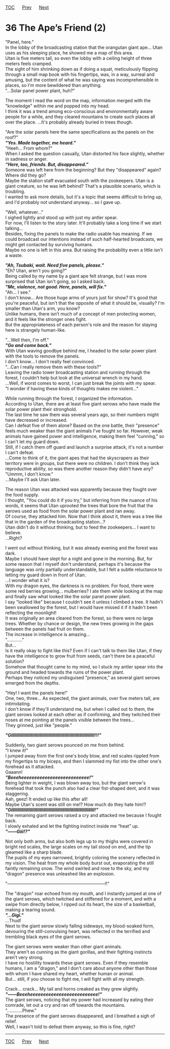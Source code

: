 [TOC](../readme.md)&nbsp;&nbsp;&nbsp;&nbsp;&nbsp;&nbsp;[Prev](section_0006.md)&nbsp;&nbsp;&nbsp;&nbsp;&nbsp;&nbsp;[Next](section_0008.md)



# 36 The Ape’s Friend (2)

"Panel, here."  
In the lobby of the broadcasting station that the orangutan giant ape...
Utan uses as his sleeping place, he showed me a map of this area.  
Utan is five meters tall, so even the lobby with a ceiling height of
three meters feels cramped.  
The sight of him shrinking down as if doing a squat, meticulously
flipping through a small map book with his fingertips, was, in a way,
surreal and amusing, but the content of what he was saying was
incomprehensible in places, so I'm more bewildered than anything.  
"...Solar panel power plant, huh?"  
  
The moment I read the word on the map, information merged with the
"knowledge" within me and popped into my head.  
I think it was a trend among eco-conscious and environmentally aware
people for a while, and they cleared mountains to create such places all
over the place. ...It's probably already buried in trees though.  
  
"Are the solar panels here the same specifications as the panels on the
roof?"  
***"Yes. Made together, me heard."***  
"Heeh... From whom?"  
When I asked the question casually, Utan distorted his face slightly,
whether in sadness or anger.  
***“Here, too, friends. But, disappeared.”***  
Someone was left here from the beginning? But they "disappeared" again?
Where did they go?  
Maybe the station staff evacuated south with the zookeepers. Utan is a
giant creature, so he was left behind? That's a plausible scenario,
which is troubling.  
I wanted to ask more details, but it's a topic that seems difficult to
bring up, and I'd probably not understand anyway... so I gave up.  
  
"Well, whatever..."  
I sighed lightly and stood up with just my antler spear.  
For now, I'll listen to the story later. It'll probably take a long time
if we start talking...  
Besides, fixing the panels to make the radio usable has meaning. If we
could broadcast our intentions instead of such half-hearted broadcasts,
we might get contacted by surviving humans.  
Maybe no one is left in this area. But raising the probability even a
little isn't a waste.  
  
***"Ah, Tsubaki, wait. Need five panels, please."***  
"Eh? Utan, aren't you going?"  
Being called by my name by a giant ape felt strange, but I was more
surprised that Utan isn't going, so I asked back.  
***"Me, violence, not good. Here, panels, will fix."***  
"Ah... I see."  
I don't know... Are those huge arms of yours just for show? It's good
that you're peaceful, but isn't that the opposite of what it should be,
visually? I'm smaller than Utan's arm, you know?  
Unlike humans, there isn’t much of a concept of men protecting women,
and it feels like the stronger ones fight.  
But the appropriateness of each person's role and the reason for staying
here is strangely human-like.  
  
"...Well then, I'm off."  
***"Go and come back."***  
With Utan waving goodbye behind me, I headed to the solar power plant
with the tools to remove the panels.  
I don't know... I don't really feel convinced.  
"...Can I really remove them with these tools?"  
Leaving the radio tower broadcasting station and running through the
forest, I couldn’t help but look at the universal wrench in my hand.  
...Well, if worst comes to worst, I can just break the joints with my
spear.  
"I wonder if having these kinds of thoughts makes me violent..."  
  
While running through the forest, I organized the information.  
According to Utan, there are at least five giant serows who have made
the solar power plant their stronghold.  
The last time he saw them was several years ago, so their numbers might
have decreased or increased.  
Can I defeat five of them alone? Based on the one battle, their
"presence" feels much weaker than the giant animals I've fought so far.
However, weak animals have gained power and intelligence, making them
feel "cunning," so I can't let my guard down.  
Still, if I catch them off guard and launch a surprise attack, it's not
a number I can't defeat.  
...Come to think of it, the giant apes that had the skyscrapers as their
territory were in groups, but there were no children. I don't think they
lack reproductive ability, so was there another reason they didn't have
any?  
"Ummm, I don't know."  
...Maybe I'll ask Utan later.  
  
The reason Utan was attacked was apparently because they fought over the
food supply.  
I thought, "You could do it if you try," but inferring from the nuance
of his words, it seems that Utan uprooted the trees that bore the fruit
that the serows used as food from the solar power plant and ran away.  
Of course, they attacked him. Now that I think about it, there was a
tree like that in the garden of the broadcasting station...?  
Utan didn't do it without thinking, but to feed the zookeepers... I want
to believe.  
...Right?  
  
I went out without thinking, but it was already evening and the forest
was dark.  
Maybe I should have slept for a night and gone in the morning. But, for
some reason that I myself don't understand, perhaps it's because the
language was only partially understandable, but I felt a subtle
reluctance to letting my guard down in front of Utan.  
...I wonder what it is?  
With my dragon eyes, the darkness is no problem. For food, there were
some red berries growing... mulberries? I ate them while looking at the
map and finally saw what looked like the solar panel power plant.  
I say "looked like" because I couldn't see it unless I climbed a tree.
It hadn't been swallowed by the forest, but I would have missed it if it
hadn't been reflecting the moonlight!  
It was originally an area cleared from the forest, so there were no
large trees. Whether by chance or design, the new trees growing in the
gaps between the panels had fruit on them.  
The increase in intelligence is amazing...  
"............"  
But...  
Is it really okay to fight like this? Even if I can't talk to them like
Utan, if they have the intelligence to grow fruit from seeds, can't
there be a peaceful solution?  
Somehow that thought came to my mind, so I stuck my antler spear into
the ground and headed towards the ruins of the power plant.  
Perhaps they noticed my undisguised "presence," as several giant serows
emerged from the depths.  
  
"Hey! I want the panels here!"  
One, two, three... As expected, the giant animals, over five meters
tall, are intimidating.  
I don't know if they'll understand me, but when I called out to them,
the giant serows looked at each other as if confirming, and they
twitched their noses at me pointing at the panels visible between the
trees...  
They grinned, just like "people."  
  
***"GIIIIIIIIIIIIIIIIIIIIIIIIIIIIIIIIIIIIIIIIIIIIIIIIIIIIIIIIIIIIIIIIIII!!!"***  
  
Suddenly, two giant serows pounced on me from behind.  
"I knew it!"  
I jumped away from the first one's body blow, and red scales rippled
from my fingertips to my biceps, and then I slammed my fist into the
other one's forehead as it attacked.  
Gaaann!  
***"Beeeheeeeeeeeeeeeeeeeeeeeeeeeee!"***  
Being lighter in weight, I was blown away too, but the giant serow's
forehead that took the punch also had a clear fist-shaped dent, and it
was staggering.  
Aah, geez! It ended up like this after all!  
Maybe Utan's scent was still on me!? How much do they hate him!?  
***"GIIIIIIIIIIIIIIIIIIIIIIIIIIIIIIIIIIIIIIIIIIIIIIIIIIIIIIIIIIIIIIIIIII!"***  
The remaining giant serows raised a cry and attacked me because I fought
back.  
I slowly exhaled and let the fighting instinct inside me “heat” up.  
***"――Giii!?"***  
  
Not only both arms, but also both legs up to my thighs were covered in
bright red scales, the large scales on my tail stood on end, and the tip
gleamed like a sharp blade.  
The pupils of my eyes narrowed, brightly coloring the scenery reflected
in my vision. The heat from my whole body burst out, evaporating the
still faintly remaining snow. The wind swirled and rose to the sky, and
my "dragon" presence was unleashed like an explosion.  
  
"――――――――――――――――――――――!!"  
  
The "dragon" roar echoed from my mouth, and I instantly jumped at one of
the giant serows, which twitched and stiffened for a moment, and with a
swipe from directly below, I ripped out its heart, the size of a
basketball, making a tearing sound.  
***"...Gigi."***  
...Thud!  
Next to the giant serow slowly falling sideways, my blood-soaked form,
devouring the still-convulsing heart, was reflected in the terrified and
trembling black eyes of the giant serows.  
  
The giant serows were weaker than other giant animals.  
They aren't as cunning as the giant gorillas, and their fighting
instincts aren’t very strong.  
I have no hostility towards these giant serows. Even if they resemble
humans, I am a "dragon," and I don't care about anyone other than those
with whom I have shared my heart, whether human or animal.  
But... still, if you choose to fight me, I will fight with all my
strength.  
  
Crack... crack... My tail and horns creaked as they grew slightly.  
***"――Beeeheeeeeeeeeeeeeeeeeeeeeeeeee!"***  
The giant serows, noticing that my power had increased by eating their
comrade, let out a cry and ran off towards the mountains.  
"............Phew."  
The presence of the giant serows disappeared, and I breathed a sigh of
relief.  
Well, I wasn't told to defeat them anyway, so this is fine, right?  
  
  
  


---
[TOC](../readme.md)&nbsp;&nbsp;&nbsp;&nbsp;&nbsp;&nbsp;[Prev](section_0006.md)&nbsp;&nbsp;&nbsp;&nbsp;&nbsp;&nbsp;[Next](section_0008.md)

